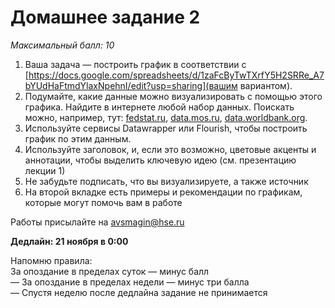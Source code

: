# Домашнее задание 2
*Максимальный балл: 10*

1. Ваша задача — построить график в соответствии с [https://docs.google.com/spreadsheets/d/1zaFcByTwTXrfY5H2SRRe_A7bYUdHaFtmdYlaxNpehnI/edit?usp=sharing](вашим вариантом).
2. Подумайте, какие данные можно визуализировать с помощью этого графика. Найдите в интернете любой набор данных.
Поискать можно, например, тут: [fedstat.ru](https://fedstat.ru/), [data.mos.ru](https://data.mos.ru), [data.worldbank.org](https://data.worldbank.org/). <br>
3. Используйте сервисы Datawrapper или Flourish, чтобы построить график по этим данным.
4. Используйте заголовок, и, если это возможно, цветовые акценты и аннотации, чтобы выделить ключевую идею (см. презентацию лекции 1)<br>
5. Не забудьте подписать, что вы визуализируете, а также источник<br>
6. На второй вкладке есть примеры и рекомендации по графикам, которые могут помочь вам в работе<br>

Работы присылайте на avsmagin@hse.ru<br>

**Дедлайн: 21 ноября в 0:00** <br>

Напомню правила:<br>
За опоздание в пределах суток — минус балл<br>
— За опоздание в пределах недели — минус три балла<br>
— Спустя неделю после дедлайна задание не принимается<br>